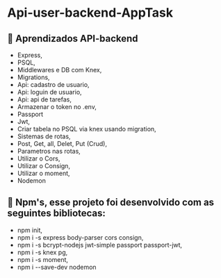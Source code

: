 # Api-user-backend-AppTask



## :school_satchel: Aprendizados API-backend 
- Express,
- PSQL,
- Middlewares e DB com Knex,
- Migrations,
- Api: cadastro de usuario,
- Api: loguin de usuario,
- Api: api de tarefas,
- Armazenar o token no .env,
- Passport
- Jwt,
- Criar tabela no PSQL via knex usando migration,
- Sistemas de rotas,
- Post, Get, all, Delet, Put (Crud),
- Parametros nas rotas,
- Utilizar o Cors,
- Utilizar o Consign,
- Utilizar o moment,
- Nodemon


## :school_satchel: Npm's, esse projeto foi desenvolvido com as seguintes bibliotecas:
- npm init,
- npm i -s express body-parser cors consign,
- npm i -s bcrypt-nodejs jwt-simple passport passport-jwt,
- npm i -s knex pg,
- npm i -s moment,
- npm i --save-dev nodemon

